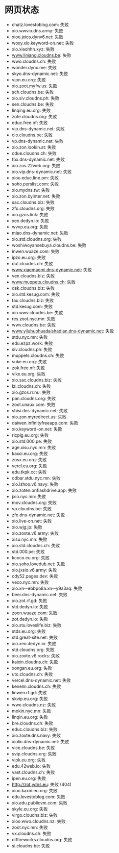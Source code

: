 # 网页状态
- chatz.lovestoblog.com: 失败
- xio.wwvio.dns.army: 失败
- xioo.jxios.dynv6.net: 失败
- woxy.xio.keyword-on.net: 失败
- xio.xiaohhh.xyz: 失败
- www.liniang.cloudns.be: 失败
- wwo.cloudns.ch: 失败
- wonder.dynx.me: 失败
- skyo.dns-dynamic.net: 失败
- vipn.eu.org: 失败
- xio.zoot.myfw.us: 失败
- sch.cloudns.be: 失败
- xio.siv.cloudns.ph: 失败
- sen.cloudns.be: 失败
- linqing.eu.org: 失败
- zote.cloudns.org: 失败
- educ.free.nf: 失败
- vip.dns-dynamic.net: 失败
- clo.cloudns.be: 失败
- vp.dns-dynamic.net: 失败
- xio.zon.lookin.at: 失败
- cdue.cloudns.ch: 失败
- fox.dns-dynamic.net: 失败
- xio.zos.22web.org: 失败
- xio.vip.dns-dynamic.net: 失败
- xioo.educ.line.pm: 失败
- soho.perslist.com: 失败
- xio.mydns.tw: 失败
- xio.zon.byinter.net: 失败
- sac.cloudns.biz: 失败
- zfo.cloudns.org: 失败
- xio.gzos.link: 失败
- xeo.dedyn.io: 失败
- wvvp.eu.org: 失败
- miao.dns-dynamic.net: 失败
- xio.std.cloudns.org: 失败
- woshiwoyansebuya.cloudns.be: 失败
- inwen.wuaze.com: 失败
- ipzo.eu.org: 失败
- duf.cloudns.ch: 失败
- www.xiaomaomi.dns-dynamic.net: 失败
- ven.cloudns.biz: 失败
- www.muppets.cloudns.ch: 失败
- dsk.cloudns.biz: 失败
- xio.std.kesug.com: 失败
- tau.cloudns.biz: 失败
- std.kesug.com: 失败
- xio.wwv.cloudns.be: 失败
- res.zoot.nyc.mn: 失败
- wwv.cloudns.be: 失败
- www.yiluhuohuadaishadian.dns-dynamic.net: 失败
- stdu.nyc.mn: 失败
- edu.ezpz.work: 失败
- siv.cloudns.ph: 失败
- muppets.cloudns.ch: 失败
- suke.eu.org: 失败
- zok.free.nf: 失败
- viko.eu.org: 失败
- xio.sac.cloudns.biz: 失败
- lzi.cloudns.ch: 失败
- xio.gzos.rr.nu: 失败
- pan.cloudns.org: 失败
- zoot.unaux.com: 失败
- shisi.dns-dynamic.net: 失败
- xio.zon.myredirect.us: 失败
- daiwen.infinityfreeapp.com: 失败
- xio.keyword-on.net: 失败
- ricpig.eu.org: 失败
- xio.std.000.pe: 失败
- age.xisu.nyc.mn: 失败
- kaxoi.eu.org: 失败
- zosx.eu.org: 失败
- vercl.eu.org: 失败
- edu.tkpk.cc: 失败
- odbar.stdu.nyc.mn: 失败
- xio.lzhoo.v6.navy: 失败
- xio.zoten.onflashdrive.app: 失败
- jxio.nyc.mn: 失败
- mov.cloudns.org: 失败
- vp.cloudns.be: 失败
- zfo.dns-dynamic.net: 失败
- xio.live-on.net: 失败
- xio.wjg.jp: 失败
- xio.zoxte.v6.army: 失败
- xisu.nyc.mn: 失败
- xio.std.cloudns.ch: 失败
- std.000.pe: 失败
- kcoco.eu.org: 失败
- xio.soho.lovedub.net: 失败
- xio.jxsio.v6.army: 失败
- cdy52.pages.dev: 失败
- veco.nyc.mn: 失败
- xio.xn--ebbpo8a.xn--y9a3aq: 失败
- beer.dns-dynamic.net: 失败
- xio.zot.rf.gd: 失败
- std.dedyn.io: 失败
- zoon.wuaze.com: 失败
- zot.dedyn.io: 失败
- xio.stu.loveslife.biz: 失败
- stds.eu.org: 失败
- std.great-site.net: 失败
- xio.xeo.dedyn.io: 失败
- std.cloudns.org: 失败
- xio.zoxte.v6.rocks: 失败
- kaixin.cloudns.ch: 失败
- xongan.eu.org: 失败
- uto.cloudns.ch: 失败
- vercel.dns-dynamic.net: 失败
- kenelm.cloudns.ch: 失败
- linwen.rf.gd: 失败
- skvip.eu.org: 失败
- wwo.cloudns.nz: 失败
- mokin.nyc.mn: 失败
- linqin.eu.org: 失败
- bre.cloudns.ch: 失败
- educ.cloudns.biz: 失败
- xio.zoxte.dns.navy: 失败
- xiolin.dns-dynamic.net: 失败
- vice.cloudns.be: 失败
- svip.cloudns.org: 失败
- vipk.eu.org: 失败
- edu.42web.io: 失败
- vast.cloudns.ch: 失败
- ipen.eu.org: 失败
- http://zot.ydns.eu: 失败 (404)
- xioo.kaxoi.eu.org: 失败
- edu.lovestoblog.com: 失败
- xio.edu.publicvm.com: 失败
- skyle.eu.org: 失败
- virgo.cloudns.biz: 失败
- xioo.wwo.cloudns.nz: 失败
- zoot.nyc.mn: 失败
- vx.cloudns.ch: 失败
- diffireworks.cloudns.org: 失败
- si.cloudns.be: 失败
